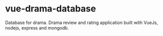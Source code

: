 # vue-drama-database
Database for drama. Drama review and rating application built with VueJs, nodejs, express and mongodb.
